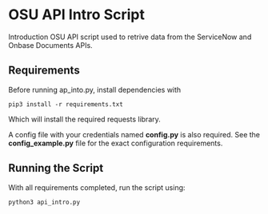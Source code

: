 # OSU API Intro Script
Introduction OSU API script used to retrive data from the ServiceNow and Onbase Documents APIs.
## Requirements
Before running ap_into.py, install dependencies with
```
pip3 install -r requirements.txt
```
Which will install the required requests library.

A config file with your credentials named **config.py** is also required.
See the **config_example.py** file for the exact configuration requirements.
## Running the Script
With all requirements completed, run the script using:
```
python3 api_intro.py
```
